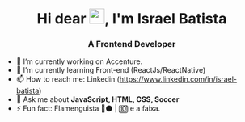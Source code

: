 <h1 align="center">Hi dear <img src="https://raw.githubusercontent.com/kaueMarques/kaueMarques/master/hi.gif" width="30px">, I'm Israel Batista</h1>
<h3 align="center">A Frontend Developer</h3>

- 🔭 I’m currently working on Accenture.
- 🌱 I’m currently learning Front-end (ReactJs/ReactNative)
- 📫 How to reach me: Linkedin (https://www.linkedin.com/in/israel-batista)
- 💬 Ask me about **JavaScript, HTML, CSS, Soccer**
- ⚡ Fun fact: Flamenguista 🔴⚫️ | 🔟 e a faixa.
<!--
**Israelfer/Israelfer** is a ✨ _special_ ✨ repository because its `README.md` (this file) appears on your GitHub profile.

Here are some ideas to get you started:

- 🔭 I’m currently working on ...
- 🌱 I’m currently learning Front-end (react)
- 👯 I’m looking to collaborate on ...
- 🤔 I’m looking for help with ...
- 💬 Ask me about ...
- 📫 How to reach me: ...
- 😄 Pronouns: ...
- ⚡ Fun fact: ...
-->
